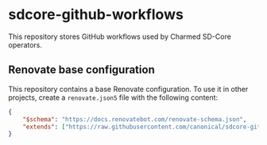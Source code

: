 # sdcore-github-workflows

This repository stores GitHub workflows used by Charmed SD-Core operators.


## Renovate base configuration

This repository contains a base Renovate configuration. To use it in other
projects, create a `renovate.json5` file with the following content:

```json
{
    "$schema": "https://docs.renovatebot.com/renovate-schema.json",
    "extends": ["https://raw.githubusercontent.com/canonical/sdcore-github-workflows/refs/heads/main/renovate.json5"]
}
```
